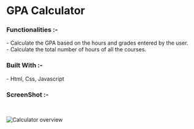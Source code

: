 <h1>GPA Calculator</h1>

<h3>Functionalities :-</h3>
- Calculate the GPA based on the hours and grades entered by the user.<br>
- Calculate the total number of hours of all the courses.

<h3>Built With :-</h3>
- Html, Css, Javascript

<h3> ScreenShot :-</h3><br>

![Calculator overview](https://user-images.githubusercontent.com/74511706/157113868-80cf24d5-5efc-435d-9161-d2cd0c197816.png)
